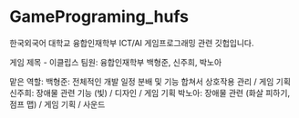 # GamePrograming_hufs
한국외국어 대학교 융합인재학부 ICT/AI 게임프로그래밍 관련 깃헙입니다.

게임 제목 - 이클립스
팀원: 융합인재학부 백형준, 신주희, 박노아

맡은 역할:
백형준: 전체적인 개발 일정 분배 및 기능 합쳐서 상호작용 관리 / 게임 기획
신주희: 장애물 관련 기능 (빛) / 디자인 / 게임 기획
박노아: 장애물 관련 (화살 피하기, 점프 맵) / 게임 기획 / 사운드 